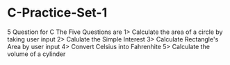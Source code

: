 # C-Practice-Set-1
5 Question for C
The Five Questions are
1> Calculate the area of a circle by taking user input
2> Calulate the Simple Interest 
3> Calculate Rectangle's Area by user input
4> Convert Celsius into Fahrenhite
5> Calculate the volume of a cylinder
